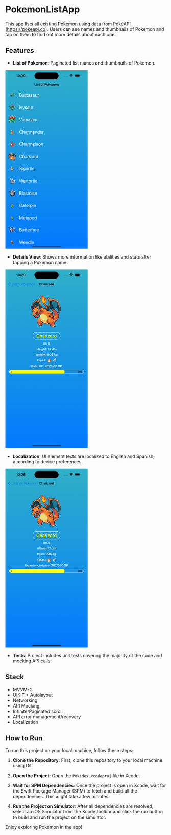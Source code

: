 
# PokemonListApp

This app lists all existing Pokemon using data from PokéAPI (https://pokeapi.co). Users can see names and thumbnails of Pokemon and tap on them to find out more details about each one.

## Features

- **List of Pokemon**: Paginated list names and thumbnails of Pokemon.
<img src="screenshots/list_screenshot.png" width="258" height="558"/>

- **Details View**: Shows more information like abilities and stats after tapping a Pokemon name.
<img src="screenshots/details_screenshot.png" width="258" height="558"/>

- **Localization**: UI element texts are localized to English and Spanish, according to device preferences.
<img src="screenshots/localization_screenshot.png" width="258" height="558"/>

- **Tests**: Project includes unit tests covering the majority of the code and mocking API calls.

## Stack
- MVVM-C
- UIKIT + Autolayout
- Networking
- API Mocking
- Infinite/Paginated scroll
- API error management/recovery
- Localization

## How to Run

To run this project on your local machine, follow these steps:

1. **Clone the Repository**: First, clone this repository to your local machine using Git.

2. **Open the Project**: Open the `Pokedex.xcodeproj` file in Xcode.

3. **Wait for SPM Dependencies**: Once the project is open in Xcode, wait for the Swift Package Manager (SPM) to fetch and build all the dependencies. This might take a few minutes.

4. **Run the Project on Simulator**: After all dependencies are resolved, select an iOS Simulator from the Xcode toolbar and click the run button to build and run the project on the simulator.

Enjoy exploring Pokemon in the app!
